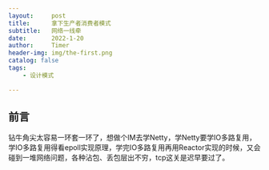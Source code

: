 ```yaml
---
layout:     post
title:      拿下生产者消费者模式
subtitle:   网络一线牵
date:       2022-1-20
author:     Timer
header-img: img/the-first.png
catalog: false
tags:
    - 设计模式

---
```


## 前言

钻牛角尖太容易一环套一环了，想做个IM去学Netty，学Netty要学IO多路复用，学IO多路复用得看epoll实现原理，学完IO多路复用再用Reactor实现的时候，又会碰到一堆网络问题，各种沾包、丢包层出不穷，tcp这关是迟早要过了。


